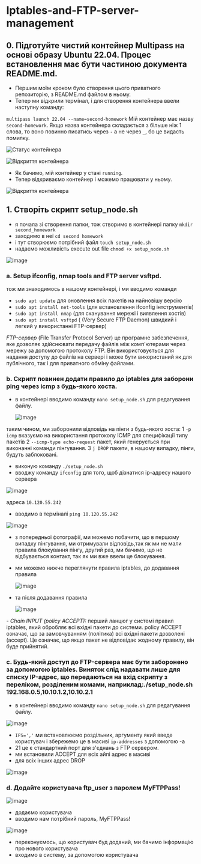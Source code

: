 # Iptables-and-FTP-server-management

## 0. Підготуйте чистий контейнер Multipass на основі образу Ubuntu 22.04. Процес встановлення має бути частиною документа README.md.

- Першим моїм кроком було створення цього приватного репозиторію, з README.md файлом в ньому.
- Тепер ми відкрили термінал, і для створення контейнера ввели наступну команду:

`multipass launch 22.04 --name=second-homework`
Мій контейнер має назву `second-homework`. Якщо назва контейнера складається з більше ніж 1 слова, то воно повинно писатись через `-` а не через `_`, бо це видасть помилку.

![Статус контейнера](https://github.com/Anastasiiasyvak/Iptables-and-FTP-server-management/assets/119412566/93b6f467-00c4-4f2a-84b4-d474f5566cb3)

![Відкриття контейнера](https://github.com/Anastasiiasyvak/Iptables-and-FTP-server-management/assets/119412566/c55b0875-5e64-43e7-953c-e1d76bbf7bf4)

- Як бачимо, мій контейнер у стані `running`.
- Тепер відкриваємо контейнер і можемо працювати у ньому.

![Відкриття контейнера](https://github.com/Anastasiiasyvak/Iptables-and-FTP-server-management/assets/119412566/c10cedc1-e3cf-474b-8e1b-3dcee5ffe729)

## 1. Створіть скрипт setup_node.sh

- я почала зі створення папки, тож створимо в контейнері папку `mkdir second_homework`
- заходимо в неї `cd second homework`
- і тут створюємо потрібний файл `touch setup_node.sh`
- надаємо можливість execute out file `chmod +x setup_node.sh`
  
![image](https://github.com/Anastasiiasyvak/Iptables-and-FTP-server-management/assets/119412566/577e97a6-512b-444c-a0d0-dd463db8e017)

### a. Setup ifconfig, nmap tools and FTP server vsftpd.

тож ми знаходимось в нашому контейнері, і ми вводимо команди
- `sudo apt update` для оновлення всіх пакетів на найновішу версію
- `sudo apt install net-tools` (для встановлення ifconfig інтструментів) 
- `sudo apt install nmap` (для сканування мережі і виявлення хостів) 
- `sudo apt install vsftpd` ( (Very Secure FTP Daemon) швидкий і легкий у використанні FTP-сервер)

*FTP-сервер* (File Transfer Protocol Server) 
це програмне забезпечення, яке дозволяє здійснювати передачу файлів між комп'ютерами через мережу за допомогою протоколу FTP. Він використовується для надання доступу до файлів на сервері і може бути використаний як для публічного, так і для приватного обміну файлами.

### b. Скрипт повинен додати правило до iptables для заборони ping через icmp з будь-якого хоста. 

- в контейнері вводимо команду `nano setup_node.sh` для редагування файлу.

  ![image](https://github.com/Anastasiiasyvak/Iptables-and-FTP-server-management/assets/119412566/4551a8f7-908b-447c-8bf3-70712a570298)

 таким чином, ми заборонили відповідь на пінги з будь-якого хоста:
1 `-p icmp` вказуємо на використання протоколу ICMP для специфікації типу пакетів
2 `--icmp-type echo-request` пакет, який генерується при виконанні команди пінгування.
3 `j DROP` пакети, в нашому випадку, пінги, будуть заблоковані.

- виконую команду `./setup_node.sh`
- вводжу команду `ifconfig` для того, щоб дізнатися ip-адресу нашого сервера

![image](https://github.com/Anastasiiasyvak/Iptables-and-FTP-server-management/assets/119412566/08c2105c-036e-4aca-b384-b3a31d6ada20)

  адреса `10.120.55.242`
  
- вводимо в терміналі `ping 10.120.55.242`

![image](https://github.com/Anastasiiasyvak/Iptables-and-FTP-server-management/assets/119412566/d770e4a8-2e4d-4945-b234-7c8e508cb4e8)

- з попередньої фотографії, ми можемо побачити, що в першому випадку пінгування, ми отримували відповідь,так як ми не мали правила блокування пінгу, другий раз, ми бачимо, що не відбувається контакт, так як ми вже ввели це блокування.
  
- ми можемо нижче переглянути правила iptables, до додавання правила

  ![image](https://github.com/Anastasiiasyvak/Iptables-and-FTP-server-management/assets/119412566/f91757dc-b664-4c47-9792-bd1845a7539f)

- та після додавання правила

  ![image](https://github.com/Anastasiiasyvak/Iptables-and-FTP-server-management/assets/119412566/ddd07887-b64d-44ba-a912-d2b60b80de5d)

*- Chain INPUT (policy ACCEPT):*
перший ланцюг у системі правил iptables, який обробляє всі вхідні пакети до системи.
policy ACCEPT означає, що за замовчуванням (політика) всі вхідні пакети дозволені (accept). Це означає, що якщо пакет не відповідає жодному правилу, він буде прийнятий.

### c. Будь-який доступ до FTP-сервера має бути заборонено за допомогою iptables. Виняток слід надавати лише для списку IP-адрес, що передаються на вхід скрипту з переліком, розділеним комами, наприклад:./setup_node.sh 192.168.0.5,10.10.1.2,10.10.2.1

- в контейнері вводимо команду `nano setup_node.sh` для редагування файлу.

![image](https://github.com/Anastasiiasyvak/Iptables-and-FTP-server-management/assets/119412566/0dceda3f-c3bd-4be6-803a-65b911240245)

- `IFS=','` ми встановлюємо роздільник, аргументу який введе користувач і збережемо це в масиві `ip-addresses` з допомогою -a
- 21 це є стандартний порт для з'єднань з FTP сервером.
- ми встановили ACCEPT для всіх айпі адрес в масиві
- для всіх інших адрес DROP
  
![image](https://github.com/Anastasiiasyvak/Iptables-and-FTP-server-management/assets/119412566/1479cf1a-aa6c-4310-863b-50d600d280af)

### d. Додайте користувача ftp_user з паролем MyFTPPass!

![image](https://github.com/Anastasiiasyvak/Iptables-and-FTP-server-management/assets/119412566/00b11934-43fe-44ee-b38a-8c31f118a9f8)

- додаємо користувача
- вводимо нам потрібний пароль, MyFTPPass!

![image](https://github.com/Anastasiiasyvak/Iptables-and-FTP-server-management/assets/119412566/f1521428-54cf-423d-95e8-411efa9daffd)

- переконуємось, що користувач буд доданий, ми бачимо інформацію про нового користувача
- входимо в систему, за допомогою користувача
  
